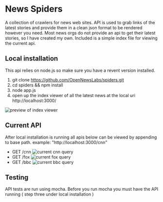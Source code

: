 News Spiders
==========

A collection of crawlers for news web sites. API is used to grab links of the latest stories and provide them in a clean json format to be rendered however you need. Most news orgs do not provide an api to get their latest stories, so I have created my own. Included is a simple index file for viewing the current api.

Local installation
--------
This api relies on node.js so make sure you have a revent version installed. 

1. git clone https://github.com/OpenNewsLabs/spiders.git
2. cd spiders && npm install
3. node app.js
4. open up the index viewer of all the latest news at the local uri http://localhost:3000/

![preview of index viewer](https://raw.githubusercontent.com/OpenNewsLabs/spiders/master/public/images/preview.jpg)

Current API
--------
After local installation is running all apis below can be viewed by appending to base path. example: "http://localhost:3000/cnn"


* GET /cnn
    ![current cnn query](https://raw.githubusercontent.com/OpenNewsLabs/spiders/master/crawlers/cnn/cnn.png)
* GET /fox
    ![current fox query](https://raw.githubusercontent.com/OpenNewsLabs/spiders/master/crawlers/fox/fox-latest.png)
* GET /bbc
    ![current bbc query](https://raw.githubusercontent.com/OpenNewsLabs/spiders/master/crawlers/bbc/bbc-current.png)

Testing
--------
API tests are run using mocha. Before you run mocha you must have the API running ( step three under local installation )
